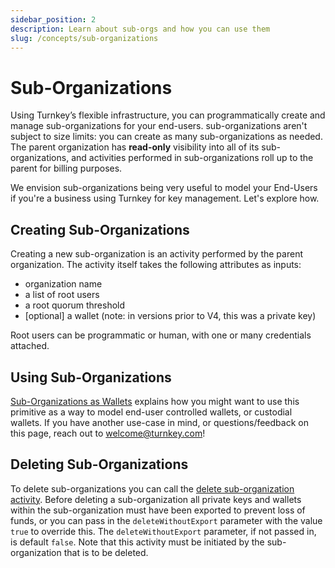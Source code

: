 ```yaml
---
sidebar_position: 2
description: Learn about sub-orgs and how you can use them
slug: /concepts/sub-organizations
---
```


# Sub-Organizations

Using Turnkey’s flexible infrastructure, you can programmatically create and manage sub-organizations for your end-users. sub-organizations aren't subject to size limits: you can create as many sub-organizations as needed. The parent organization has **read-only** visibility into all of its sub-organizations, and activities performed in sub-organizations roll up to the parent for billing purposes.

We envision sub-organizations being very useful to model your End-Users if you're a business using Turnkey for key management. Let's explore how.

## Creating Sub-Organizations

Creating a new sub-organization is an activity performed by the parent organization. The activity itself takes the following attributes as inputs:

- organization name
- a list of root users
- a root quorum threshold
- [optional] a wallet (note: in versions prior to V4, this was a private key)

Root users can be programmatic or human, with one or many credentials attached.

## Using Sub-Organizations

[Sub-Organizations as Wallets](/embedded-wallets/sub-organizations-as-wallets) explains how you might want to use this primitive as a way to model end-user controlled wallets, or custodial wallets. If you have another use-case in mind, or questions/feedback on this page, reach out to [welcome@turnkey.com](mailto:welcome@turnkey.com)!

## Deleting Sub-Organizations

To delete sub-organizations you can call the [delete sub-organization activity](https://docs.turnkey.com/api#tag/Organizations/operation/DeleteSubOrganization). Before deleting a sub-organization all private keys and wallets within the sub-organization must have been exported to prevent loss of funds, or you can pass in the `deleteWithoutExport` parameter with the value `true` to override this. The `deleteWithoutExport` parameter, if not passed in, is default `false`. Note that this activity must be initiated by the sub-organization that is to be deleted.
